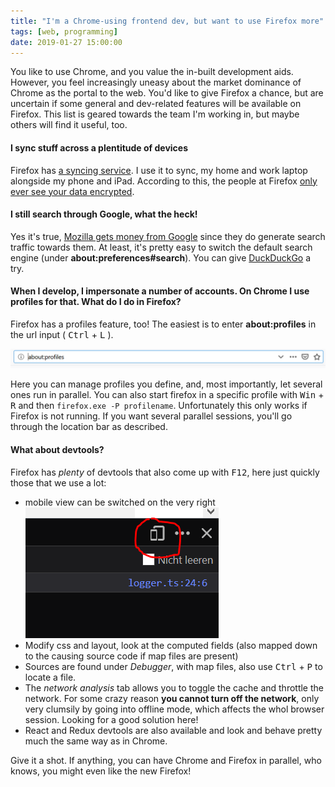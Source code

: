 ```yaml
---
title: "I'm a Chrome-using frontend dev, but want to use Firefox more"
tags: [web, programming]
date: 2019-01-27 15:00:00
---
```


You like to use Chrome, and you value the in-built development aids. However, you feel increasingly uneasy about the market dominance of Chrome as the portal to the web. You'd like to give Firefox a chance, but are uncertain if some general and dev-related features will be available on Firefox. This list is geared towards the team I'm working in, but maybe others will find it useful, too.

#### I sync stuff across a plentitude of devices

Firefox has [a syncing service][1]. I use it to sync, my home and work laptop alongside my phone and iPad. According to this, the people at Firefox [only ever see your data encrypted][2].

#### I still search through Google, what the heck!

Yes it's true, [Mozilla gets money from Google][3] since they do generate search traffic towards them. At least, it's pretty easy to switch the default search engine (under **about:preferences#search**). You can give [DuckDuckGo][4] a try.

#### When I develop, I impersonate a number of accounts. On Chrome I use profiles for that. What do I do in Firefox?

Firefox has a profiles feature, too! The easiest is to enter **about:profiles** in the url input ( <kbd>Ctrl</kbd> + <kbd>L</kbd> ).

![firefox location bar](/assets/about_profiles.png)

Here you can manage profiles you define, and, most importantly, let several ones run in parallel. You can also start firefox in a specific profile with <kbd>Win</kbd> + <kbd>R</kbd> and then `firefox.exe -P profilename`. Unfortunately this only works if Firefox is not running. If you want several parallel sessions, you'll go through the location bar as described.

#### What about devtools?

Firefox has _plenty_ of devtools that also come up with <kbd>F12</kbd>, here just quickly those that we use a lot:

* mobile view can be switched on the very right
![firefox location bar](/assets/firefox-mobileview.png)
* Modify css and layout, look at the computed fields (also mapped down to the causing source code if map files are present)
* Sources are found under _Debugger_, with map files, also use <kbd>Ctrl</kbd> + <kbd>P</kbd> to locate a file.
* The _network analysis_ tab allows you to toggle the cache and throttle the network. For some crazy reason **you cannot turn off the network**, only very clumsily by going into offline mode, which affects the whol browser session. Looking for a good solution here!
* React and Redux devtools are also available and look and behave pretty much the same way as in Chrome.

Give it a shot. If anything, you can have Chrome and Firefox in parallel, who knows, you might even like the new Firefox!

[1]: https://www.mozilla.org/en-US/firefox/accounts/
[2]: https://hacks.mozilla.org/2018/11/firefox-sync-privacy/
[3]: https://www.cnet.com/news/google-firefox-search-deal-gives-mozilla-more-money-to-push-privacy/
[4]: https://duckduckgo.com